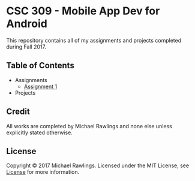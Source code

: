 # CSC 309 - Mobile App Dev for Android
This repository contains all of my assignments and projects completed during Fall 2017.

## Table of Contents
* Assignments
    * [Assignment 1](./Assignment1/)
* Projects


## Credit
All works are completed by Michael Rawlings and none else unless explicitly stated otherwise.

## License
Copyright &copy; 2017 Michael Rawlings. Licensed under the MIT License, see [License](LICENSE) for more information.
